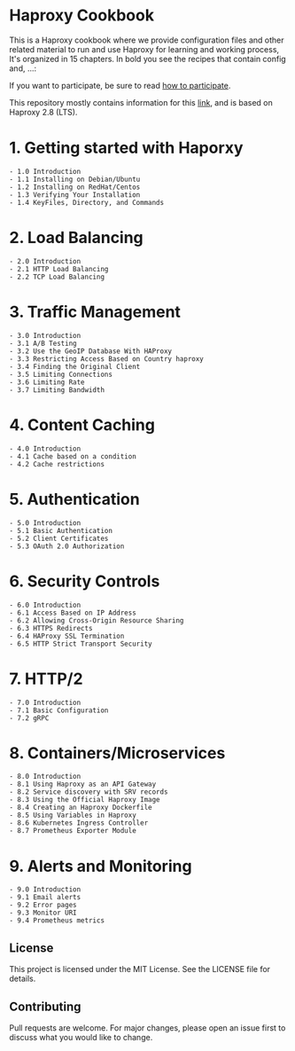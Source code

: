 # Haproxy Cookbook

This is a Haproxy cookbook where we provide configuration files and other related material to run and use Haproxy for learning and working process, It's organized in 15 chapters. In bold you see the recipes that contain config and, ...:

If you want to participate, be sure to read [how to participate](https://github.com/H3lllfir3/haproxy-cookbook/blob/main/CONTRIBUTING.md).

This repository mostly contains information for this [link](https://www.haproxy.com/documentation/haproxy-configuration-tutorials/), and is based on Haproxy 2.8 (LTS).


# 1. Getting started with Haporxy
    - 1.0 Introduction
    - 1.1 Installing on Debian/Ubuntu
    - 1.2 Installing on RedHat/Centos
    - 1.3 Verifying Your Installation
    - 1.4 KeyFiles, Directory, and Commands

# 2. Load Balancing
    - 2.0 Introduction
    - 2.1 HTTP Load Balancing
    - 2.2 TCP Load Balancing

# 3. Traffic Management
    - 3.0 Introduction
    - 3.1 A/B Testing
    - 3.2 Use the GeoIP Database With HAProxy
    - 3.3 Restricting Access Based on Country haproxy
    - 3.4 Finding the Original Client
    - 3.5 Limiting Connections
    - 3.6 Limiting Rate
    - 3.7 Limiting Bandwidth

# 4. Content Caching
    - 4.0 Introduction
    - 4.1 Cache based on a condition
    - 4.2 Cache restrictions

# 5. Authentication
    - 5.0 Introduction
    - 5.1 Basic Authentication
    - 5.2 Client Certificates
    - 5.3 OAuth 2.0 Authorization

# 6. Security Controls
    - 6.0 Introduction
    - 6.1 Access Based on IP Address
    - 6.2 Allowing Cross-Origin Resource Sharing
    - 6.3 HTTPS Redirects
    - 6.4 HAProxy SSL Termination
    - 6.5 HTTP Strict Transport Security

# 7. HTTP/2
    - 7.0 Introduction
    - 7.1 Basic Configuration
    - 7.2 gRPC

# 8. Containers/Microservices
    - 8.0 Introduction
    - 8.1 Using Haproxy as an API Gateway
    - 8.2 Service discovery with SRV records
    - 8.3 Using the Official Haproxy Image
    - 8.4 Creating an Haproxy Dockerfile
    - 8.5 Using Variables in Haproxy
    - 8.6 Kubernetes Ingress Controller
    - 8.7 Prometheus Exporter Module
# 9. Alerts and Monitoring
    - 9.0 Introduction
    - 9.1 Email alerts
    - 9.2 Error pages
    - 9.3 Monitor URI
    - 9.4 Prometheus metrics





## License
This project is licensed under the MIT License. See the LICENSE file for details.

## Contributing
Pull requests are welcome. For major changes, please open an issue first to discuss what you would like to change.
